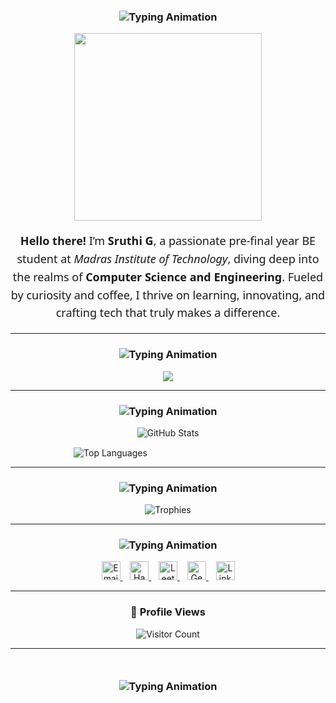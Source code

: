 <h3 align="center">
  <img src="https://readme-typing-svg.herokuapp.com/?font=Researcher&size=32&center=true&vCenter=true&width=500&height=80&color=08CBC0&duration=3500&lines=About+Me;Driven.+Curious.+Creative.;Crafting+Code+with+Passion;" alt="Typing Animation" />
</h3>

<p align="center">
  <img src="https://mir-s3-cdn-cf.behance.net/project_modules/disp/601014116770475.6068beff4640a.gif" width="300" />
</p>

<p align="center" style="font-size: 18px; max-width: 650px; line-height: 1.6; font-family: 'Segoe UI', Tahoma, Geneva, Verdana, sans-serif;">
  <b>Hello there!</b> I’m <strong>Sruthi G</strong>, a passionate pre-final year BE student at <em>Madras Institute of Technology</em>, diving deep into the realms of <strong>Computer Science and Engineering</strong>.  
  Fueled by curiosity and coffee, I thrive on learning, innovating, and crafting tech that truly makes a difference.
</p>

---

<h3 align="center">
  <img src="https://readme-typing-svg.herokuapp.com/?font=Researcher&size=30&center=true&vCenter=true&width=500&height=100&color=08CBC0&duration=3000&lines=Languages+and+Tools;" alt="Typing Animation" />
</h3>

<p align="center">
  <a href="https://skillicons.dev" aria-label="Languages and Tools">
    <img src="https://skillicons.dev/icons?i=c,py,java,html,css,js,bootstrap,react,vite,mysql,mongodb,django,git,figma,ps,wordpress&perline=8" />
  </a>
</p>

---

<h3 align="center">
  <img src="https://readme-typing-svg.herokuapp.com/?font=Researcher&size=30&center=true&vCenter=true&width=500&height=80&color=08CBC0&duration=3000&lines=GitHub+Statistics;" alt="Typing Animation" />
</h3>

<p align="center" style="max-width: 640px;">
  <img src="https://github-readme-stats.vercel.app/api?username=sruthi1605&show_icons=true&locale=en&theme=radical" alt="GitHub Stats" />
</p>

<p align="center" style="max-width: 320px; margin-top: 15px;">
  <img src="https://github-readme-stats.vercel.app/api/top-langs?username=sruthi1605&show_icons=true&locale=en&layout=compact&theme=radical" alt="Top Languages" />
</p>

---

<h3 align="center">
  <img src="https://readme-typing-svg.herokuapp.com/?font=Researcher&size=30&center=true&vCenter=true&width=500&height=80&color=08CBC0&duration=3000&lines=Achievements+&+Trophies;" alt="Typing Animation" />
</h3>

<p align="center">
  <img src="https://github-profile-trophy.vercel.app/?username=sruthi1605&theme=radical&no-bg=true&no-frame=true" alt="Trophies" />
</p>

---

<h3 align="center">
  <img src="https://readme-typing-svg.herokuapp.com/?font=Researcher&size=30&center=true&vCenter=true&width=500&height=100&color=08CBC0&duration=3000&lines=Connect+with+me!;" alt="Typing Animation" />
</h3>

<p align="center">
  <a href="mailto:sruthiganesh05@gmail.com" target="_blank" aria-label="Email Me">
    <img src="https://cdn-icons-png.flaticon.com/128/10829/10829119.png" height="30" alt="Email" />
  </a>
  &nbsp;&nbsp;
  <a href="https://www.hackerrank.com/sruthiganesh05" target="_blank" aria-label="Hackerrank Profile">
    <img src="https://raw.githubusercontent.com/rahuldkjain/github-profile-readme-generator/master/src/images/icons/Social/hackerrank.svg" height="30" alt="Hackerrank" />
  </a>
  &nbsp;&nbsp;
  <a href="https://www.leetcode.com/srug_05" target="_blank" aria-label="LeetCode Profile">
    <img src="https://raw.githubusercontent.com/rahuldkjain/github-profile-readme-generator/master/src/images/icons/Social/leet-code.svg" height="30" alt="LeetCode" />
  </a>
  &nbsp;&nbsp;
  <a href="https://www.geeksforgeeks.org/user/sruthig_05/" target="_blank" aria-label="GeeksforGeeks Profile">
    <img src="https://img.icons8.com/?size=100&id=AbQBhN9v62Ob&format=png&color=000000" height="30" alt="GeeksforGeeks" />
  </a>
  &nbsp;&nbsp;
  <a href="https://www.linkedin.com/in/sruthi-g-430406265/" target="_blank" aria-label="LinkedIn Profile">
    <img src="https://cdn-icons-png.flaticon.com/512/174/174857.png" height="30" alt="LinkedIn" />
  </a>
</p>

---

<h3 align="center">👀 Profile Views</h3>

<p align="center">
  <img src="https://profile-counter.glitch.me/sruthi1605/count.svg" alt="Visitor Count" />
</p>

---

<h3 align="center" style="margin-top: 50px;">
  <img src="https://readme-typing-svg.herokuapp.com/?font=Researcher&size=28&center=true&vCenter=true&width=500&height=60&color=00FFFF&duration=3000&lines=Thanks+for+Stopping+By!+%F0%9F%91%8B;" alt="Typing Animation" />
</h3>

